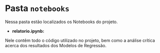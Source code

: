 # Pasta `notebooks`

Nessa pasta estão localizados os Notebooks do projeto.

- **relatorio.ipynb:**

Nele contêm todo o código utilizado no projeto, bem como a análise crítica acerca dos resultados dos Modelos de Regressão.

